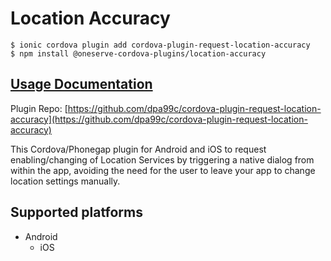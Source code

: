 # Location Accuracy

```
$ ionic cordova plugin add cordova-plugin-request-location-accuracy
$ npm install @oneserve-cordova-plugins/location-accuracy
```

## [Usage Documentation](https://oneserve.gitbook.io/oneserve-cordova-plugins/plugins/location-accuracy/)

Plugin Repo: [https://github.com/dpa99c/cordova-plugin-request-location-accuracy](https://github.com/dpa99c/cordova-plugin-request-location-accuracy)

This Cordova/Phonegap plugin for Android and iOS to request enabling/changing of Location Services by triggering a native dialog from within the app, avoiding the need for the user to leave your app to change location settings manually.

## Supported platforms

- Android
  - iOS
  


